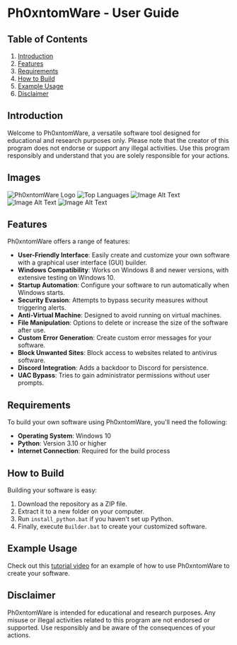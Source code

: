 # Ph0xntomWare - User Guide

## Table of Contents

1. [Introduction](#introduction)
2. [Features](#features)
3. [Requirements](#requirements)
4. [How to Build](#how-to-build)
5. [Example Usage](#example-usage)
6. [Disclaimer](#disclaimer)

## Introduction

Welcome to Ph0xntomWare, a versatile software tool designed for educational and research purposes only. Please note that the creator of this program does not endorse or support any illegal activities. Use this program responsibly and understand that you are solely responsible for your actions.

## Images

![Ph0xntomWare Logo](https://cdn.discordapp.com/attachments/1151484854303727669/1151518455263133816/image.png)
![Top Languages](https://img.shields.io/github/languages/top/Phxnt0m1/Phxnt0mWare)
 ![Image Alt Text](https://cdn.discordapp.com/attachments/1151514125701230623/1152671588894912522/image.png)
 ![Image Alt Text](https://cdn.discordapp.com/attachments/1151514125701230623/1152687837351776306/noun-hannya-mask-4933306.png)
![Image Alt Text](https://camo.githubusercontent.com/db7ef95c4fbb211f148b0f49e4337370b31372cb02fb64a74ec661f52c20ffe0/68747470733a2f2f63646e2e646973636f72646170702e636f6d2f6174746163686d656e74732f313135313438343835343330333732373636392f313135313531383233353834323333303735352f696d6167652e706e67)

## Features

Ph0xntomWare offers a range of features:

- **User-Friendly Interface**: Easily create and customize your own software with a graphical user interface (GUI) builder.
- **Windows Compatibility**: Works on Windows 8 and newer versions, with extensive testing on Windows 10.
- **Startup Automation**: Configure your software to run automatically when Windows starts.
- **Security Evasion**: Attempts to bypass security measures without triggering alerts.
- **Anti-Virtual Machine**: Designed to avoid running on virtual machines.
- **File Manipulation**: Options to delete or increase the size of the software after use.
- **Custom Error Generation**: Create custom error messages for your software.
- **Block Unwanted Sites**: Block access to websites related to antivirus software.
- **Discord Integration**: Adds a backdoor to Discord for persistence.
- **UAC Bypass**: Tries to gain administrator permissions without user prompts.

## Requirements

To build your own software using Ph0xntomWare, you'll need the following:

- **Operating System**: Windows 10
- **Python**: Version 3.10 or higher
- **Internet Connection**: Required for the build process

## How to Build

Building your software is easy:

1. Download the repository as a ZIP file.
2. Extract it to a new folder on your computer.
3. Run `install_python.bat` if you haven't set up Python.
4. Finally, execute `Builder.bat` to create your customized software.

## Example Usage

Check out this [tutorial video](https://streamable.com/xovk57) for an example of how to use Ph0xntomWare to create your software.

## Disclaimer

Ph0xntomWare is intended for educational and research purposes. Any misuse or illegal activities related to this program are not endorsed or supported. Use responsibly and be aware of the consequences of your actions.
